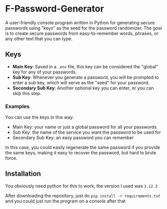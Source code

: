 # F-Password-Generator

A user-friendly console program written in Python for generating secure passwords using "keys" as the seed for the password randomizer.
The goal is to create secure passwords from easy-to-remember words, phrases, or any other text that you can type.

## Keys

- **Main Key**: Saved in a `.env` file, this key can be considered the "global" key for any of your passwords.
- **Sub Key**: Whenever you generate a password, you will be prompted to enter a sub key, which will serve as the "seed" for your password.
- **Secondary Sub Key**: Another optional key you can enter, or you can skip this step.

### Examples

You can use the keys in this way:
- Main Key: your name or just a global password for all your passwords
- Sub Key: the name of the service you want the password to be used for
- Secondary Sub Key: an easy password you can remember

In this case, you could easily regenerate the same password if you provide the same keys, making it easy to recover the password, but hard to brute force.

## Installation
You obviously need python for this to work, the version I used was `3.12.3`

After downloading the repository, just do `pip install -r requirements.txt` and you could just run the program on a console after that

